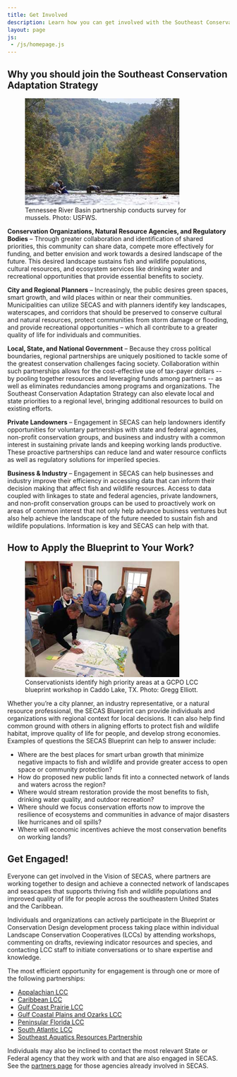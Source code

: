 ```yaml
---
title: Get Involved
description: Learn how you can get involved with the Southeast Conservation Adaptation Strategy (SECAS)
layout: page
js:
 - /js/homepage.js
---
```


## Why you should join the Southeast Conservation Adaptation Strategy

<figure class="image-right">
  <img src="./images/AppLCC_TRB-Partnership.jpg" alt="Biologists survey a mountain stream for mussels."/>
  <figcaption>Tennessee River Basin partnership conducts survey for mussels. Photo: USFWS.</figcaption>
</figure>

**Conservation Organizations, Natural Resource Agencies, and Regulatory Bodies** – Through greater collaboration and identification of shared priorities, this community can share data, compete more effectively for funding, and better envision and work towards a desired landscape of the future. This desired landscape sustains fish and wildlife populations, cultural resources, and ecosystem services like drinking water and recreational opportunities that provide essential benefits to society.

**City and Regional Planners** – Increasingly, the public desires green spaces, smart growth, and wild places within or near their communities. Municipalities can utilize SECAS and with planners identify key landscapes, waterscapes, and corridors that should be preserved to conserve cultural and natural resources, protect communities from storm damage or flooding, and provide recreational opportunities – which all contribute to a greater quality of life for individuals and communities.

**Local, State, and National Government** – Because they cross political boundaries, regional partnerships are uniquely positioned to tackle some of the greatest conservation challenges facing society. Collaboration within such partnerships allows for the cost-effective use of tax-payer dollars -- by pooling together resources and leveraging funds among partners -- as well as eliminates redundancies among programs and organizations. The Southeast Conservation Adaptation Strategy can also elevate local and state priorities to a regional level, bringing additional resources to build on existing efforts.

**Private Landowners** – Engagement in SECAS can help landowners identify opportunities for voluntary partnerships with state and federal agencies, non-profit conservation groups, and business and industry with a common interest in sustaining private lands and keeping working lands productive. These proactive partnerships can reduce land and water resource conflicts as well as regulatory solutions for imperiled species.

**Business & Industry** – Engagement in SECAS can help businesses and industry improve their efficiency in accessing data that can inform their decision making that affect fish and wildlife resources.  Access to data coupled with linkages to state and federal agencies, private landowners, and non-profit conservation groups can be used to proactively work on areas of common interest that not only help advance business ventures but also help achieve the landscape of the future needed to sustain fish and wildlife populations.  Information is key and SECAS can help with that.

## How to Apply the Blueprint to Your Work?

<figure class="image-right">
  <img src="./images/gcpo-blueprint-workshop.jpg" alt="Conservationists huddle around a map with blue pens."/>
  <figcaption>Conservationists identify high priority areas at a GCPO LCC blueprint workshop in Caddo Lake, TX. Photo: Gregg Elliott.</figcaption>
</figure>

Whether you’re a city planner, an industry representative, or a natural resource professional, the SECAS Blueprint can provide individuals and organizations with regional context for local decisions. It can also help find common ground with others in aligning efforts to protect fish and wildlife habitat, improve quality of life for people, and develop strong economies. Examples of questions the SECAS Blueprint can help to answer include:

 - Where are the best places for smart urban growth that minimize negative impacts to fish and wildlife and provide greater access to open space or community protection?
 - How do proposed new public lands fit into a connected network of lands and waters across the region?
 - Where would stream restoration provide the most benefits to fish, drinking water quality, and outdoor recreation?
 - Where should we focus conservation efforts now to improve the resilience of ecosystems and communities in advance of major disasters like hurricanes and oil spills?
 - Where will economic incentives achieve the most conservation benefits on working lands?

## Get Engaged!

Everyone can get involved in the Vision of SECAS, where partners are working together to design and achieve a connected network of landscapes and seascapes that supports thriving fish and wildlife populations and improved quality of life for people across the southeastern United States and the Caribbean.

Individuals and organizations can actively participate in the Blueprint or Conservation Design development process taking place within individual Landscape Conservation Cooperatives (LCCs) by attending workshops, commenting on drafts, reviewing indicator resources and species, and contacting LCC staff to initiate conversations or to share expertise and knowledge.

The most efficient opportunity for engagement is through one or more of the following partnerships:

- [Appalachian LCC](http://applcc.org/request_login_pre)
- [Caribbean LCC](http://caribbeanlcc.org/)
- [Gulf Coast Prairie LCC](http://eepurl.com/bcPF61)
- [Gulf Coastal Plains and Ozarks LCC](http://gcpolcc.org/main/authorization/signUp?)
- [Peninsular Florida LCC](http://eepurl.com/Yejaf)
- [South Atlantic LCC](http://www.southatlanticlcc.org/register/)
- [Southeast Aquatics Resources Partnership](http://visitor.r20.constantcontact.com/d.jsp?llr=dwi5jvcab&p=oi&m=1102374183619&sit=oz6u7fzdb&f=bb09243d-ac3a-499c-ae90-b14c9d943152)

Individuals may also be inclined to contact the most relevant State or Federal agency that they work with and that are also engaged in SECAS.  See the [partners page](http://secassoutheast.org/partners) for those agencies already involved in SECAS.
